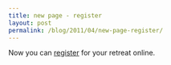 ```yaml
---
title: new page - register
layout: post
permalink: /blog/2011/04/new-page-register/
---
```


Now you can [register][1] for your retreat online.

   [1]: /prepare/
